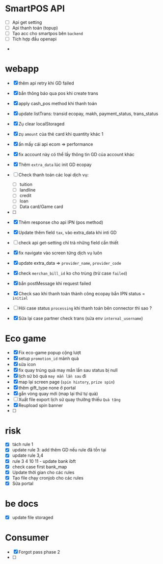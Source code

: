 
# SmartPOS API

- [ ] Api get setting
- [ ] Api thanh toán (topup)
- [ ] Tạo acc cho smartpos bên `backend`
- [ ] Tích hợp đầu openapi
- 
#  webapp
- [x] thêm api retry khi GD failed
- [x] bắn thông báo qua pos khi create trans
- [x] apply cash_pos method khi thanh toán
- [x] update listTrans: transid ecopay, makh, payment_status, trans_status 
- [x] Zụ clear localStoraged
- [x] zụ `amount` của thẻ card khi quantity khác 1
- [x] ẩn mấy cái api ecom => performance
- [x] fix account này có thể lấy thông tin GD của account khác
- [x] Thêm `extra_data` lúc init GD ecopay
- [ ]  Check thanh toán các loại dịch vụ:
    - [ ] tuition
    - [ ] landline
    - [ ] credit
    - [ ] loan
    - [ ] Data card/Game card

- [ ] 
- [x] Thêm response cho api IPN (pos method)
- [x] Update thêm field `tax`, vào extra_data khi inti GD
- [ ] check api get-setting chỉ trả những field cần thiết
- [x] fix navigate vào screen từng dịch vụ luôn
- [x] update extra_data => `provider_name`, `provider_code`
- [x] check `merchan_bill_id` ko cho trùng (trừ case `failed`)
- [x] bắn postMessage khi request failed
- [x] Check sao khi thanh toán thành công ecopay bắn IPN status = `initial`
- [ ] Hỏi case status `processing` khi thanh toán bên connector thì sao ?
- [x] Sửa lại case partner check trans (sửa env `internal_username`)


# Eco game

- [x] Fix eco-game popup cộng lượt
- [x] setup `promotion_id` mảnh quà
- [x] sửa icon
- [x] fix quay trúng quà may mắn lần sau status bị null
- [x] lịch sử bỏ quà `may mắn lần sau` đi 
- [x] map lại screen page (`spin history`, `prize spin`)
- [x] thêm gift_type none ở portal
- [x] gắn vòng quay mới (map lại thứ tự quà)
- [ ] Xuất file export lịch sử quay thưởng thiếu `Quà tặng`
- [x] Reupload spin banner
- [ ] 


# risk
- [x] tách rule 1
- [x] update rule 3: add thêm GD nếu rule đã tồn tại
- [x] update rule 3,4 
- [x] rule 3 4 10 11 - update bank ibft
- [x] check case first bank_map
- [x] Update thời gian cho các rules
- [x] Tạo file chạy cronjob cho các rules
- [x] Sửa portal

# be docs
- [x] update file storaged


# Consumer

- [x] Forgot pass phase 2
- [ ] 










